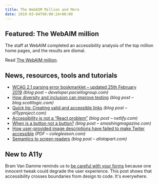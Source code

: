 ```yaml
---
title: The WebAIM Million and More
date: 2019-03-04T08:00:24+00:00
---
```


## Featured: The WebAIM million

The staff at WebAIM completed an accessibility analysis of the top million home pages, and the results are dismal.

Read [The WebAIM million](https://webaim.org/projects/million/).

## News, resources, tools and tutorials

* [WCAG 2.1 parsing error bookmarklet – updated 25th February 2019](https://developer.paciellogroup.com/blog/2019/02/wcag-2-0-parsing-error-bookmarklet/) _(blog post – developer.paciellogroup.com)_
* [How diversity and inclusion can improve testing](https://blog.scottlogic.com/2019/02/25/how-diversity-and-inclusion-can-improve-testing.html) _(blog post – blog.scottlogic.com)_
* [Quick tip: Creating valid and accessible links](https://a11yproject.com/posts/creating-valid-and-accessible-links/) _(blog post – a11yproject.com)_
* [Accessibility is not a “React problem”](https://www.netlify.com/blog/2019/02/25/accessibility-is-not-a-react-problem/) _(blog post – netlify.com)_
* [When is a button not a button?](https://www.smashingmagazine.com/2019/02/buttons-interfaces/) _(blog post – smashingmagazine.com)_
* [How user-provided image descriptions have failed to make Twiter accessible](https://www.colegleason.com/static/papers/TwitterImageDescriptions_WebConf2019.pdf) _(PDF – colegleason.com)_
* [Semantics to screen readers](https://alistapart.com/article/semantics-to-screen-readers) _(blog post – alistapart.com)_

## New to A11y

Bram Van Damme reminds us to [be careful with your forms](https://www.bram.us/2019/01/18/building-better-forms-by-not-taking-away-affordances/) because one innocent tweak could degrade the user experience. This post shows that accessibility crosses boundaries from design to code. It's everywhere.